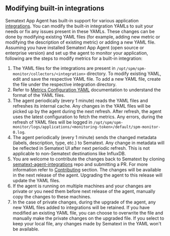 ## Modifying built-in integrations
Sematext App Agent has built-in support for various application [integrations](https://github.com/sematext/sematext-agent-integrations). 
You can modify the built-in integration YAMLs to suit your needs or fix any issues present in these YAMLs.
These changes can be done by modifying existing YAML files (for example, adding new metric or modifying the description of existing metric) 
or adding a new YAML file. Assuming you have installed Sematext App Agent (open source or enterprise version) and
set up the agent to monitor your application, following are the steps to modify metrics for a built-in integration:

1. The YAML files for the integrations are present in `/opt/spm/spm-monitor/collectors/<integration>` directory.
   To modify existing YAML, edit and save the respective YAML file. To add a new YAML file, create the file under the 
   respective integration directory.
2. Refer to [Metrics Configuration YAML](/docs/metrics-yaml-format.md) documentation to understand the format of the YAML files.
3. The agent periodically (every 1 minute) reads the YAML files and refreshes its internal cache. Any changes in the YAML files 
   will be picked up by the agent during the next refresh. After refresh, the agent uses the latest configuration to fetch the metrics.
   Any errors, during the refresh of YAML files will be logged in `/opt/spm/spm-monitor/logs/applications/<monitoring-token>/default/spm-monitor-0.log`.
4. The agent periodically (every 1 minute) sends the changed metadata (labels, description, type, etc.) to Sematext. 
   Any change in metadata will be reflected in Sematext UI after next periodic refresh. This is not applicable to non-Sematext destinations like InfluxDB.
5. You are welcome to contribute the changes back to Sematext by cloning
   [sematext-agent-integrations](https://github.com/sematext/sematext-agent-integrations) repo and submitting a PR. 
   For more information refer to [Contributing](https://github.com/sematext/sematext-agent-integrations/blob/master/CONTRIBUTING.md)
   section. The changes will be available in the next release of the agent. Upgrading the agent to this release will update the YAML files.
6. If the agent is running on multiple machines and your changes are private or you need them before next release of the agent,
   manually copy the changes to these machines.   
7. In the case of private changes, during the upgrade of the agent, any new YAML files added to integrations will be retained. 
   If you have modified an existing YAML file, you can choose to overwrite the file and manually make the private changes 
   on the upgraded file. If you select to keep your local file, any changes made by Sematext in the YAML won't be available.
